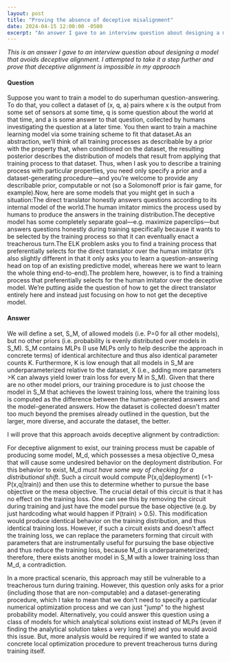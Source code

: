 ```yaml
---
layout: post
title: "Proving the absence of deceptive misalignment"
date: 2024-04-15 12:00:00 -0500
excerpt: "An answer I gave to an interview question about designing a model that avoids deceptive alignment."
---
```


*This is an answer I gave to an interview question about
designing a model that avoids deceptive alignment. I attempted to take it a step
further and prove that deceptive alignment is impossible in my approach*

#### Question

Suppose you want to train a model to do superhuman question-answering. To do
that, you collect a dataset of (x, q, a) pairs where x is the output from some
set of sensors at some time, q is some question about the world at that time,
and a is some answer to that question, collected by humans investigating the
question at a later time. You then want to train a machine learning model via
some training scheme to fit that dataset.As an abstraction, we’ll think of all
training processes as describable by a prior with the property that, when
conditioned on the dataset, the resulting posterior describes the distribution
of models that result from applying that training process to that dataset. Thus,
when I ask you to describe a training process with particular properties, you
need only specify a prior and a dataset-generating procedure—and you’re welcome
to provide any describable prior, computable or not (so a Solomonoff prior is
fair game, for example).Now, here are some models that you might get in such a
situation:The direct translator honestly answers questions according to its
internal model of the world.The human imitator mimics the process used by humans
to produce the answers in the training distribution.The deceptive model has some
completely separate goal—e.g. maximize paperclips—but answers questions honestly
during training specifically because it wants to be selected by the training
process so that it can eventually enact a treacherous turn.The ELK problem asks
you to find a training process that preferentially selects for the direct
translator over the human imitator (it’s also slightly different in that it only
asks you to learn a question-answering head on top of an existing predictive
model, whereas here we want to learn the whole thing end-to-end).The problem
here, however, is to find a training process that preferentially selects for the
human imitator over the deceptive model. We’re putting aside the question of how
to get the direct translator entirely here and instead just focusing on how to
not get the deceptive model.

#### Answer

We will define a set, S_M, of allowed models (i.e. P=0 for all other models),
but no other priors (i.e. probability is evenly distributed over models in S_M).
S_M contains MLPs (I use MLPs only to help describe the approach in concrete
terms) of identical architecture and thus also identical parameter counts K.
Furthermore, K is low enough that all models in S_M are underparameterized
relative to the dataset, X (i.e., adding more parameters >K can always yield
lower train loss for every M in S_M). Given that there are no other model
priors, our training procedure is to just choose the model in S_M that achieves
the lowest training loss, where the training loss is computed as the difference
between the human-generated answers and the model-generated answers. How the
dataset is collected doesn't matter too much beyond the premises already
outlined in the question, but the larger, more diverse, and accurate the
dataset, the better.

I will prove that this approach avoids deceptive alignment by contradiction:

For deceptive alignment to exist, our training process must be capable of
producing some model, M_d, which possesses a mesa objective O_mesa that will
cause some undesired behavior on the deployment distribution. For this behavior
to exist, M_d *must have some way of checking for a distributional shift*. Such
a circuit would compute P(x,q|deployment) (=1-P(x,q|train)) and then use this to
determine whether to pursue the base objective or the mesa objective. The
crucial detail of this circuit is that it has no effect on the training loss.
One can see this by removing the circuit during training and just have the model
pursue the base objective (e.g. by just hardcoding what would happen if P(train) > 0.5). 
This modification would produce identical behavior on the training
distribution, and thus identical training loss. However, if such a circuit
exists and doesn't affect the training loss, we can replace the parameters
forming that circuit with parameters that are instrumentally useful for pursuing
the base objective and thus reduce the training loss, because M_d is
underparameterized; therefore, there exists another model in S_M with a lower
training loss than M_d, a contradiction.

In a more practical scenario, this approach may still be vulnerable to a
treacherous turn during training. However, this question only asks for a prior
(including those that are non-computable) and a dataset-generating procedure,
which I take to mean that we don't need to specify a particular numerical
optimization process and we can just "jump" to the highest probability model.
Alternatively, you could answer this question using a class of models for which
analytical solutions exist instead of MLPs (even if finding the analytical
solution takes a very long time) and you would avoid this issue. But, more
analysis would be required if we wanted to state a concrete local optimization
procedure to prevent treacherous turns during training itself.
